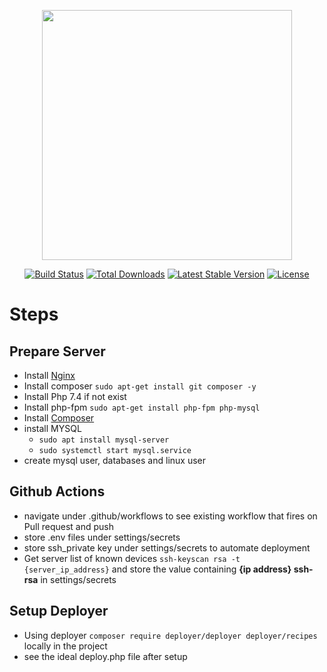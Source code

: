 <p align="center"><a href="https://laravel.com" target="_blank"><img src="https://raw.githubusercontent.com/laravel/art/master/logo-lockup/5%20SVG/2%20CMYK/1%20Full%20Color/laravel-logolockup-cmyk-red.svg" width="400"></a></p>

<p align="center">
<a href="https://travis-ci.org/laravel/framework"><img src="https://travis-ci.org/laravel/framework.svg" alt="Build Status"></a>
<a href="https://packagist.org/packages/laravel/framework"><img src="https://img.shields.io/packagist/dt/laravel/framework" alt="Total Downloads"></a>
<a href="https://packagist.org/packages/laravel/framework"><img src="https://img.shields.io/packagist/v/laravel/framework" alt="Latest Stable Version"></a>
<a href="https://packagist.org/packages/laravel/framework"><img src="https://img.shields.io/packagist/l/laravel/framework" alt="License"></a>
</p>

# Steps
## Prepare Server
- Install <a href="https://techvblogs.com/blog/install-nginx-on-ubuntu-20-04">Nginx</a>
- Install composer `sudo apt-get install git composer -y`
- Install Php 7.4 if not exist
- Install php-fpm `sudo apt-get install php-fpm php-mysql`
- Install <a href="https://www.digitalocean.com/community/tutorials/how-to-install-and-use-composer-on-ubuntu-20-04"> Composer</a>
- install MYSQL 
    - `sudo apt install mysql-server`
    - `sudo systemctl start mysql.service`
- create mysql user, databases and linux user

## Github Actions
- navigate under .github/workflows to see existing workflow that fires on Pull request and push 
- store .env files under settings/secrets
- store ssh_private key under settings/secrets to automate deployment
- Get server list of known devices `ssh-keyscan rsa -t {server_ip_address}` and store the value containing  **{ip address} ssh-rsa** in settings/secrets

## Setup Deployer
- Using deployer `composer require deployer/deployer deployer/recipes` locally in the project 
- see the ideal deploy.php file after setup
